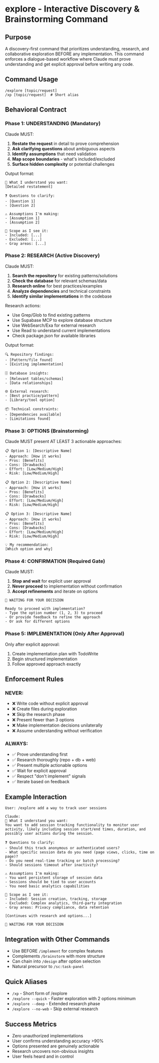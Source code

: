 # explore - Interactive Discovery & Brainstorming Command

## Purpose
A discovery-first command that prioritizes understanding, research, and collaborative exploration BEFORE any implementation. This command enforces a dialogue-based workflow where Claude must prove understanding and get explicit approval before writing any code.

## Command Usage
```
/explore [topic/request]
/xp [topic/request]  # Short alias
```

## Behavioral Contract

### Phase 1: UNDERSTANDING (Mandatory)
Claude MUST:
1. **Restate the request** in detail to prove comprehension
2. **Ask clarifying questions** about ambiguous aspects
3. **Identify assumptions** that need validation
4. **Map scope boundaries** - what's included/excluded
5. **Surface hidden complexity** or potential challenges

Output format:
```
📍 What I understand you want:
[Detailed restatement]

❓ Questions to clarify:
- [Question 1]
- [Question 2]

⚠️ Assumptions I'm making:
- [Assumption 1]
- [Assumption 2]

🎯 Scope as I see it:
- Included: [...]
- Excluded: [...]
- Gray areas: [...]
```

### Phase 2: RESEARCH (Active Discovery)
Claude MUST:
1. **Search the repository** for existing patterns/solutions
2. **Check the database** for relevant schemas/data
3. **Research online** for best practices/examples
4. **Analyze dependencies** and technical constraints
5. **Identify similar implementations** in the codebase

Research actions:
- Use Grep/Glob to find existing patterns
- Use Supabase MCP to explore database structure
- Use WebSearch/Exa for external research
- Use Read to understand current implementations
- Check package.json for available libraries

Output format:
```
🔍 Repository findings:
- [Pattern/file found]
- [Existing implementation]

🗄️ Database insights:
- [Relevant tables/schemas]
- [Data relationships]

🌐 External research:
- [Best practice/pattern]
- [Library/tool option]

📦 Technical constraints:
- [Dependencies available]
- [Limitations found]
```

### Phase 3: OPTIONS (Brainstorming)
Claude MUST present AT LEAST 3 actionable approaches:

```
📋 Option 1: [Descriptive Name]
- Approach: [How it works]
- Pros: [Benefits]
- Cons: [Drawbacks]
- Effort: [Low/Medium/High]
- Risk: [Low/Medium/High]

📋 Option 2: [Descriptive Name]
- Approach: [How it works]
- Pros: [Benefits]
- Cons: [Drawbacks]
- Effort: [Low/Medium/High]
- Risk: [Low/Medium/High]

📋 Option 3: [Descriptive Name]
- Approach: [How it works]
- Pros: [Benefits]
- Cons: [Drawbacks]
- Effort: [Low/Medium/High]
- Risk: [Low/Medium/High]

💡 My recommendation:
[Which option and why]
```

### Phase 4: CONFIRMATION (Required Gate)
Claude MUST:
1. **Stop and wait** for explicit user approval
2. **Never proceed** to implementation without confirmation
3. **Accept refinements** and iterate on options

```
🛑 WAITING FOR YOUR DECISION

Ready to proceed with implementation?
- Type the option number (1, 2, 3) to proceed
- Or provide feedback to refine the approach
- Or ask for different options
```

### Phase 5: IMPLEMENTATION (Only After Approval)
Only after explicit approval:
1. Create implementation plan with TodoWrite
2. Begin structured implementation
3. Follow approved approach exactly

## Enforcement Rules

### NEVER:
- ❌ Write code without explicit approval
- ❌ Create files during exploration
- ❌ Skip the research phase
- ❌ Present fewer than 3 options
- ❌ Make implementation decisions unilaterally
- ❌ Assume understanding without verification

### ALWAYS:
- ✅ Prove understanding first
- ✅ Research thoroughly (repo + db + web)
- ✅ Present multiple actionable options
- ✅ Wait for explicit approval
- ✅ Respect "don't implement" signals
- ✅ Iterate based on feedback

## Example Interaction

```
User: /explore add a way to track user sessions

Claude:
📍 What I understand you want:
You want to add session tracking functionality to monitor user activity, likely including session start/end times, duration, and possibly user actions during the session.

❓ Questions to clarify:
- Should this track anonymous or authenticated users?
- What specific session data do you need (page views, clicks, time on page)?
- Do you need real-time tracking or batch processing?
- Should sessions timeout after inactivity?

⚠️ Assumptions I'm making:
- You want persistent storage of session data
- Sessions should be tied to user accounts
- You need basic analytics capabilities

🎯 Scope as I see it:
- Included: Session creation, tracking, storage
- Excluded: Complex analytics, third-party integration
- Gray areas: Privacy compliance, data retention

[Continues with research and options...]

🛑 WAITING FOR YOUR DECISION
```

## Integration with Other Commands

- Use BEFORE `/implement` for complex features
- Complements `/brainstorm` with more structure
- Can chain into `/design` after option selection
- Natural precursor to `/sc:task-panel`

## Quick Aliases
- `/xp` - Short form of /explore
- `/explore --quick` - Faster exploration with 2 options minimum
- `/explore --deep` - Extended research phase
- `/explore --no-web` - Skip external research

## Success Metrics
- Zero unauthorized implementations
- User confirms understanding accuracy >90%
- Options presented are genuinely actionable
- Research uncovers non-obvious insights
- User feels heard and in control
